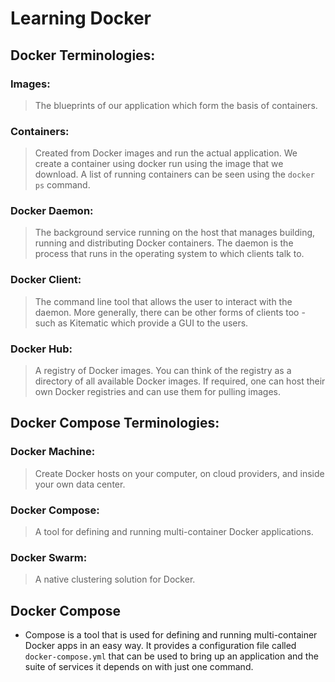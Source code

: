 # Learning Docker

## Docker Terminologies:

### Images: 
> The blueprints of our application which form the basis of containers.

### Containers:
> Created from Docker images and run the actual application. We create a container using docker run using the image that we download. A list of running containers can be seen using the `docker ps` command.

### Docker Daemon:
> The background service running on the host that manages building, running and distributing Docker containers. The daemon is the process that runs in the operating system to which clients talk to.

### Docker Client:
> The command line tool that allows the user to interact with the daemon. More generally, there can be other forms of clients too - such as Kitematic which provide a GUI to the users.

### Docker Hub:
> A registry of Docker images. You can think of the registry as a directory of all available Docker images. If required, one can host their own Docker registries and can use them for pulling images.


## Docker Compose Terminologies:

### Docker Machine:
> Create Docker hosts on your computer, on cloud providers, and inside your own data center.

### Docker Compose:
> A tool for defining and running multi-container Docker applications.

### Docker Swarm:
> A native clustering solution for Docker.


## Docker Compose

- Compose is a tool that is used for defining and running multi-container Docker apps in an easy way. It provides a configuration file called `docker-compose.yml` that can be used to bring up an application and the suite of services it depends on with just one command.

